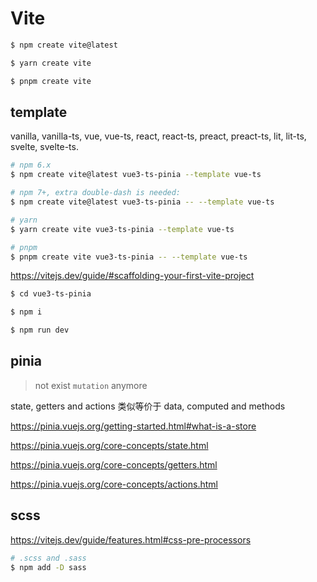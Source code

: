 # Vite

```sh
$ npm create vite@latest

$ yarn create vite

$ pnpm create vite
```

## template

vanilla, vanilla-ts, vue, vue-ts, react, react-ts, preact, preact-ts, lit, lit-ts, svelte, svelte-ts.

```sh
# npm 6.x
$ npm create vite@latest vue3-ts-pinia --template vue-ts

# npm 7+, extra double-dash is needed:
$ npm create vite@latest vue3-ts-pinia -- --template vue-ts

# yarn
$ yarn create vite vue3-ts-pinia --template vue-ts

# pnpm
$ pnpm create vite vue3-ts-pinia -- --template vue-ts
```


https://vitejs.dev/guide/#scaffolding-your-first-vite-project


```sh
$ cd vue3-ts-pinia

$ npm i

$ npm run dev

```

## pinia

> not exist `mutation` anymore

state, getters and actions 类似等价于 data, computed and methods

https://pinia.vuejs.org/getting-started.html#what-is-a-store

https://pinia.vuejs.org/core-concepts/state.html

https://pinia.vuejs.org/core-concepts/getters.html

https://pinia.vuejs.org/core-concepts/actions.html

## scss

https://vitejs.dev/guide/features.html#css-pre-processors

```sh
# .scss and .sass
$ npm add -D sass
```


